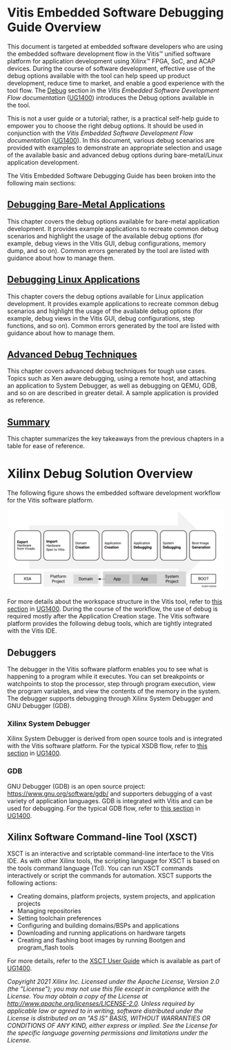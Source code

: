 ﻿# Vitis Embedded Software Debugging Guide Overview 

This document is targeted at embedded software developers who are using the embedded software development flow in the Vitis™ unified software platform for application development using Xilinx™ FPGA, SoC, and ACAP devices. During the course of software development, effective use of the debug options available with the tool can help speed up product development, reduce time to market, and enable a good experience with the tool flow. The [Debug](https://www.xilinx.com/html_docs/xilinx2021_1/vitis_doc/debugappproj.html) section in the _Vitis Embedded Software Development Flow documentation_ ([UG1400](https://www.xilinx.com/html_docs/xilinx2021_1/vitis_doc)) introduces the Debug options available in the tool.

This is not a user guide or a tutorial; rather, is a practical self-help guide to empower you to choose the right debug options. It should be used in conjunction with the _Vitis Embedded Software Development Flow documentation_ ([UG1400](https://www.xilinx.com/html_docs/xilinx2021_1/vitis_doc)). In this document, various debug scenarios are provided with examples to demonstrate an appropriate selection and usage of the available basic and advanced debug options during bare-metal/Linux application development. 

The Vitis Embedded Software Debugging Guide has been broken into the following main sections:

## [Debugging Bare-Metal Applications](docs/2-debugging-bare-metal-applications)

This chapter covers the debug options available for bare-metal application development. It provides example applications to recreate common debug scenarios and highlight the usage of the available debug options (for example, debug views in the Vitis GUI, debug configurations, memory dump, and so on). Common errors generated by the tool are listed with guidance about how to manage them.

## [Debugging Linux Applications](/docs/3-debugging-linux-applications)

This chapter covers the debug options available for Linux application development. It provides example applications to recreate common debug scenarios and highlight the usage of the available debug options (for example, debug views in the Vitis GUI, debug configurations, step functions, and so on). Common errors generated by the tool are listed with guidance about how to manage them.

## [Advanced Debug Techniques](/docs/4-advanced-debug-techniques)

This chapter covers advanced debug techniques for tough use cases. Topics such as Xen aware debugging, using a remote host, and attaching an application to System Debugger, as well as debugging on QEMU, GDB, and so on are described in greater detail. A sample application is provided as reference.

## [Summary](/docs/5-summary)

This chapter summarizes the key takeaways from the previous chapters in a table for ease of reference.

# Xilinx Debug Solution Overview

The following figure shows the embedded software development workflow for the Vitis software platform. 

![Vitis Workflow Diagram](./images/vitis_workspace.png)

For more details about the workspace structure in the Vitis tool, refer to [this section](https://www.xilinx.com/html_docs/xilinx2021_1/vitis_doc/vitis_embedded_getstarted.html#voe1588842154054) in [UG1400](https://www.xilinx.com/html_docs/xilinx2021_1/vitis_doc). During the course of the workflow, the use of debug is required mostly after the Application Creation stage. The Vitis software platform provides the following debug tools, which are tightly integrated with the Vitis IDE.

## Debuggers

The debugger in the Vitis software platform enables you to see what is happening to a program while it executes. You can set breakpoints or watchpoints to stop the processor, step through program execution, view the program variables, and view the contents of the memory in the system. The debugger supports debugging through Xilinx System Debugger and GNU Debugger (GDB). 

### Xilinx System Debugger 

Xilinx System Debugger is derived from open source tools and is integrated with the Vitis software platform. For the typical XSDB flow, refer to [this section](https://www.xilinx.com/html_docs/xilinx2021_1/vitis_doc/debugappproj.html#hgr1567764336349) in [UG1400](https://www.xilinx.com/html_docs/xilinx2021_1/vitis_doc).

### GDB

GNU Debugger (GDB) is an open source project: https://www.gnu.org/software/gdb/ and supporters debugging of a vast variety of application languages. GDB is integrated with Vitis and can be used for debugging. For the typical GDB flow, refer to [this section](https://www.xilinx.com/html_docs/xilinx2021_1/vitis_doc/debugappproj.html#ariaid-title10) in [UG1400](https://www.xilinx.com/html_docs/xilinx2021_1/vitis_doc).

## Xilinx Software Command-line Tool (XSCT)

XSCT is an interactive and scriptable command-line interface to the Vitis IDE. As with other Xilinx tools, the scripting language for XSCT is based on the tools command language (Tcl). You can run XSCT commands interactively or script the commands for automation. XSCT supports the following actions:

- Creating domains, platform projects, system projects, and application projects
- Managing repositories
- Setting toolchain preferences
- Configuring and building domains/BSPs and applications
- Downloading and running applications on hardware targets
- Creating and flashing boot images by running Bootgen and program_flash tools

For more details, refer to the [XSCT User Guide](https://www.xilinx.com/html_docs/xilinx2021_1/vitis_doc/jed1590410655455.html) which is available as part of [UG1400](https://www.xilinx.com/html_docs/xilinx2021_1/vitis_doc).

_Copyright 2021 Xilinx Inc. Licensed under the Apache License, Version 2.0 (the "License"); you may not use this file except in compliance with the License. You may obtain a copy of the License at http://www.apache.org/licenses/LICENSE-2.0. Unless required by applicable law or agreed to in writing, software distributed under the License is distributed on an "AS IS" BASIS, WITHOUT WARRANTIES OR CONDITIONS OF ANY KIND, either express or implied. See the License for the specific language governing permissions and limitations under the License._
